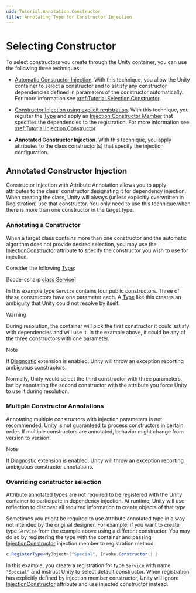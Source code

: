 ```yaml
---
uid: Tutorial.Annotation.Constructor
title: Annotating Type for Constructor Injection
---
```


# Selecting Constructor

To select constructors you create through the Unity container, you can use the following three techniques:

* [Automatic Constructor Injection](xref:Tutorial.Selection.Constructor). With this technique, you allow the Unity container to select a constructor and to satisfy any constructor dependencies defined in parameters of the constructor automatically. For more information see <xref:Tutorial.Selection.Constructor>.

* [Constructor Injection using explicit registration](xref:Tutorial.Injection.Constructor). With this technique, you register the [Type](xref:System.Type) and apply an [Injection Constructor Member](xref:Unity.Injection.InjectionConstructor) that specifies the dependencies to the registration. For more information see <xref:Tutorial.Injection.Constructor>

* **Annotated Constructor Injection**. With this technique, you apply attributes to the class constructor(s) that specify the injection configuration.

## Annotated Constructor Injection

Constructor Injection with Attribute Annotation allows you to apply attributes to the class' constructor designating it for dependency injection. When creating the class, Unity will always (unless explicitly overwritten in Registration) use that constructor. You only need to use this technique when there is more than one constructor in the target type.

### Annotating a Constructor

When a target class contains more than one constructor and the automatic algorithm does not provide desired selection, you may use the [InjectionConstructor](xref:Unity.InjectionConstructorAttribute) attribute to specify the constructor you wish to use for injection.

Consider the following [Type](xref:System.Type):

[!code-csharp [class Service](../../src/SpecificationTests/src/Constructor/Attribute/Setup.cs#class_service)]

In this example type `Service` contains four public constructors. Three of these constructors have one parameter each. A [Type](xref:System.Type) like this creates an ambiguity that Unity could not resolve by itself.

> [!WARNING]
> During resolution, the container will pick the first constructor it could satisfy with dependencies and will use it. In the example above, it could be any of the three constructors with one parameter.

> [!NOTE]
> If [Diagnostic](xref:Tutorial.Unity.Diagnostic) extension is enabled, Unity will throw an exception reporting ambiguous constructors.

Normally, Unity would select the third constructor with three parameters, but by annotating the second constructor with the attribute you force Unity to use it during resolution.

### Multiple Constructor Annotations

Annotating multiple constructors with injection parameters is not recommended. Unity is not guaranteed to process constructors in certain order. If multiple constructors are annotated, behavior might change from version to version.

> [!NOTE]
> If [Diagnostic](xref:Tutorial.Unity.Diagnostic) extension is enabled, Unity will throw an exception reporting ambiguous constructor annotations.

### Overriding constructor selection

Attribute annotated types are not required to be registered with the Unity container to participate in dependency injection. At runtime, Unity will use reflection to discover all required information to create objects of that type.

Sometimes you might be required to use attribute annotated type in a way not intended by the original designer. For example, if you want to create type `Service` from the example above using a different constructor. You may do so by registering the type with the container and passing [InjectionConstructor](xref:Unity.Injection.InjectionConstructor) injection member to registration method:

```cs
c.RegisterType<MyObject>("Special", Invoke.Constructor() )
```

In this example, you create a registration for type `Service` with name `"Special"` and instruct Unity to select default constructor. When registration has explicitly defined by injection member constructor, Unity will ignore [InjectionConstructor](xref:Unity.InjectionConstructorAttribute) attribute and use injected constructor instead.
